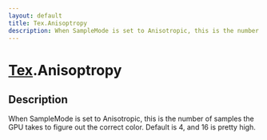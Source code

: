 ```yaml
---
layout: default
title: Tex.Anisoptropy
description: When SampleMode is set to Anisotropic, this is the number of samples the GPU takes to figure out the correct color. Default is 4, and 16 is pretty high.
---
```

# [Tex]({{site.url}}/Pages/Reference/Tex.html).Anisoptropy

## Description
When SampleMode is set to Anisotropic, this is the number
of samples the GPU takes to figure out the correct color. Default
is 4, and 16 is pretty high.

